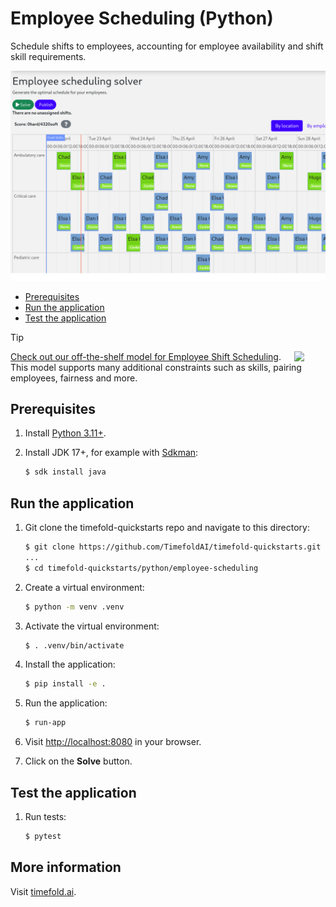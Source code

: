 # Employee Scheduling (Python)

Schedule shifts to employees, accounting for employee availability and shift skill requirements.

![Employee Scheduling Screenshot](./employee-scheduling-screenshot.png)

- [Prerequisites](#prerequisites)
- [Run the application](#run-the-application)
- [Test the application](#test-the-application)

> [!TIP]
>  <img src="https://docs.timefold.ai/_/img/models/employee-shift-scheduling.svg" align="right" width="50px" /> [Check out our off-the-shelf model for Employee Shift Scheduling](https://app.timefold.ai/models/employee-scheduling/v1). This model supports many additional constraints such as skills, pairing employees, fairness and more.

## Prerequisites

1. Install [Python 3.11+](https://www.python.org/downloads/).

2. Install JDK 17+, for example with [Sdkman](https://sdkman.io):

   ```sh
   $ sdk install java
   ```

## Run the application

1. Git clone the timefold-quickstarts repo and navigate to this directory:

   ```sh
   $ git clone https://github.com/TimefoldAI/timefold-quickstarts.git
   ...
   $ cd timefold-quickstarts/python/employee-scheduling
   ```

2. Create a virtual environment:

   ```sh
   $ python -m venv .venv
   ```

3. Activate the virtual environment:

   ```sh
   $ . .venv/bin/activate
   ```

4. Install the application:

   ```sh
   $ pip install -e .
   ```

5. Run the application:

   ```sh
   $ run-app
   ```

6. Visit [http://localhost:8080](http://localhost:8080) in your browser.

7. Click on the **Solve** button.

## Test the application

1. Run tests:

   ```sh
   $ pytest
   ```

## More information

Visit [timefold.ai](https://timefold.ai).
